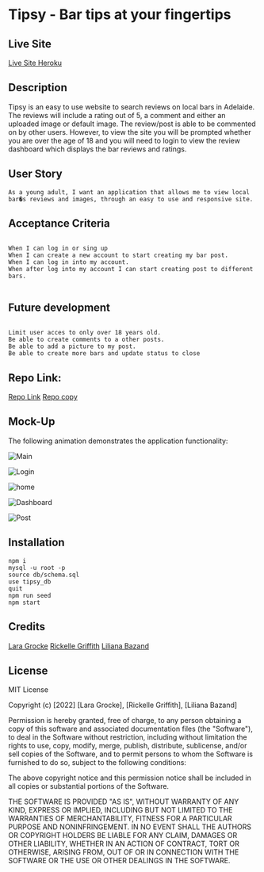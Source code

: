 
# Tipsy - Bar tips at your fingertips

## Live Site
[Live Site Heroku](https://stormy-savannah-14657.herokuapp.com/)




## Description
Tipsy is an easy to use website to search reviews on local bars in Adelaide. The reviews will include a rating out of 5, a comment and either an uploaded image or default image. The review/post is able to be commented on by other users. However, to view the site you will be prompted whether you are over the age of 18 and you will need to login to view the review dashboard which displays the bar reviews and ratings.

## User Story

```
As a young adult, I want an application that allows me to view local bar�s reviews and images, through an easy to use and responsive site.

```


## Acceptance Criteria
```

When I can log in or sing up
When I can create a new account to start creating my bar post.
When I can log in into my account.
When after log into my account I can start creating post to different bars.


```


## Future development

```

Limit user acces to only over 18 years old.
Be able to create comments to a other posts.
Be able to add a picture to my post.
Be able to create more bars and update status to close

```

## Repo Link:
[Repo Link](https://github.com/lilianaba/project2-GD)
[Repo copy](https://github.com/lilianaba/project2-GDbis)


## Mock-Up

The following animation demonstrates the application functionality:

![Main](/public/media/main.GIF)

![Login](/public/media/login.GIF)

![home](/public/media/home.GIF)

![Dashboard](/public/media/bashboard.GIF)

![Post](/public/media/post.GIF)


## Installation
```
npm i 
mysql -u root -p
source db/schema.sql
use tipsy_db
quit
npm run seed
npm start
```

## Credits
[Lara Grocke](https://github.com/squrpe) 
[Rickelle Griffith](https://github.com/Ellekcir)
[Liliana Bazand](https://github.com/lilianaba)



## License
MIT License

Copyright (c) [2022] [Lara Grocke], [Rickelle Griffith], [Liliana Bazand]

Permission is hereby granted, free of charge, to any person obtaining a copy
of this software and associated documentation files (the "Software"), to deal
in the Software without restriction, including without limitation the rights
to use, copy, modify, merge, publish, distribute, sublicense, and/or sell
copies of the Software, and to permit persons to whom the Software is
furnished to do so, subject to the following conditions:

The above copyright notice and this permission notice shall be included in all
copies or substantial portions of the Software.

THE SOFTWARE IS PROVIDED "AS IS", WITHOUT WARRANTY OF ANY KIND, EXPRESS OR
IMPLIED, INCLUDING BUT NOT LIMITED TO THE WARRANTIES OF MERCHANTABILITY,
FITNESS FOR A PARTICULAR PURPOSE AND NONINFRINGEMENT. IN NO EVENT SHALL THE
AUTHORS OR COPYRIGHT HOLDERS BE LIABLE FOR ANY CLAIM, DAMAGES OR OTHER
LIABILITY, WHETHER IN AN ACTION OF CONTRACT, TORT OR OTHERWISE, ARISING FROM,
OUT OF OR IN CONNECTION WITH THE SOFTWARE OR THE USE OR OTHER DEALINGS IN THE
SOFTWARE.
